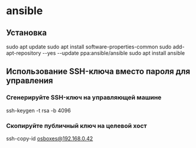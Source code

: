 # ansible
## Установка 
sudo apt update
sudo apt install software-properties-common
sudo add-apt-repository --yes --update ppa:ansible/ansible
sudo apt install ansible

## Использование SSH-ключа вместо пароля для управления
### Сгенерируйте SSH-ключ на управляющей машине
ssh-keygen -t rsa -b 4096
### Скопируйте публичный ключ на целевой хост
ssh-copy-id osboxes@192.168.0.42
